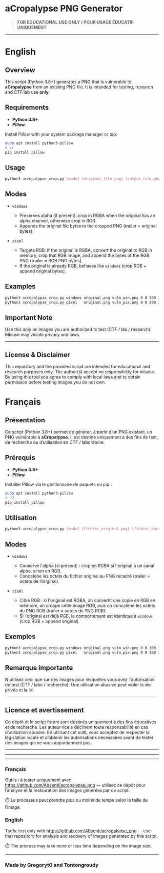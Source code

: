 # aCropalypse PNG Generator

> **FOR EDUCATIONAL USE ONLY / POUR USAGE ÉDUCATIF UNIQUEMENT**

---

# English

## Overview
This script (Python 3.8+) generates a PNG that is vulnerable to **aCropalypse** from an existing PNG file. It is intended for testing, research and CTF/lab use **only**.

## Requirements
- **Python 3.8+**
- **Pillow**

Install Pillow with your system package manager or pip:

```bash
sudo apt install python3-pillow
# or
pip install pillow
```

## Usage
```bash
python3 acropalypse_crop.py [mode] [original_file.png] [output_file.png] left top right bottom
```

## Modes
- `windows`  
  - Preserves alpha (if present): crop in RGBA when the original has an alpha channel, otherwise crop in RGB.  
  - Appends the original file bytes to the cropped PNG (trailer = original bytes).

- `pixel`  
  - Targets RGB: if the original is RGBA, convert the original to RGB in memory, crop that RGB image, and append the bytes of the RGB PNG (trailer = RGB PNG bytes).  
  - If the original is already RGB, behaves like `windows` (crop RGB + append original bytes).

## Examples
```bash
python3 acropalypse_crop.py windows original.png vuln_win.png 0 0 300 300
python3 acropalypse_crop.py pixel   original.png vuln_pix.png 0 0 300 300
```

## Important Note
Use this only on images you are authorized to test (CTF / lab / research). Misuse may violate privacy and laws.

---

## License & Disclaimer
This repository and the provided script are intended for educational and research purposes only. The author(s) accept no responsibility for misuse. By using this tool you agree to comply with local laws and to obtain permission before testing images you do not own.

# Français

## Présentation
Ce script (Python 3.8+) permet de générer, à partir d’un PNG existant, un PNG vulnérable à **aCropalypse**. Il est destiné uniquement à des fins de test, de recherche ou d’utilisation en CTF / laboratoire.

## Prérequis
- **Python 3.8+**
- **Pillow**

Installer Pillow via le gestionnaire de paquets ou pip :

```bash
sudo apt install python3-pillow
# OU
pip install pillow
```

## Utilisation
```bash
python3 acropalypse_crop.py [mode] [fichier_original.png] [fichier_sortie.png] left top right bottom
```

## Modes
- `windows`  
  - Conserve l'alpha (si présent) : crop en RGBA si l'original a un canal alpha, sinon en RGB.  
  - Concatène les octets du fichier original au PNG recadré (trailer = octets de l’original).

- `pixel`  
  - Cible RGB : si l'original est RGBA, on convertit une copie en RGB en mémoire, on croppe cette image RGB, puis on concatène les octets du PNG RGB (trailer = octets du PNG RGB).  
  - Si l'original est déjà RGB, le comportement est identique à `windows` (crop RGB + append original).

## Exemples
```bash
python3 acropalypse_crop.py windows original.png vuln_win.png 0 0 300 300
python3 acropalypse_crop.py pixel   original.png vuln_pix.png 0 0 300 300
```

## Remarque importante
N'utilisez ceci que sur des images pour lesquelles vous avez l'autorisation de test (CTF / labo / recherche). Une utilisation abusive peut violer la vie privée et la loi.

---

## Licence et avertissement

Ce dépôt et le script fourni sont destinés uniquement à des fins éducatives et de recherche. Les auteur·rice·s déclinent toute responsabilité en cas d’utilisation abusive. En utilisant cet outil, vous acceptez de respecter la législation locale et d’obtenir les autorisations nécessaires avant de tester des images qui ne vous appartiennent pas.

---
---
---
### Français

Outils : à tester uniquement avec https://github.com/Absenti/acropalypse_png
 — utilisez ce dépôt pour l’analyse et la restauration des images générées par ce script.

⏱️ Le processus peut prendre plus ou moins de temps selon la taille de l’image.


### English

Tools: test only with https://github.com/Absenti/acropalypse_png
 — use that repository for analysis and recovery of images generated by this script.

⏱️ The process may take more or less time depending on the image size.

---

### Made by Gregoryt0 and Tontongroudy
